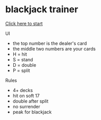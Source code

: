 # blackjack trainer
[Click here to start](https://noahsug.github.io/blackjack-trainer/)

UI
 - the top number is the dealer's card
 - the middle two numbers are your cards
 - H = hit
 - S = stand
 - D = double
 - P = split

Rules
 - 4+ decks
 - hit on soft 17
 - double after split
 - no surrender
 - peak for blackjack

